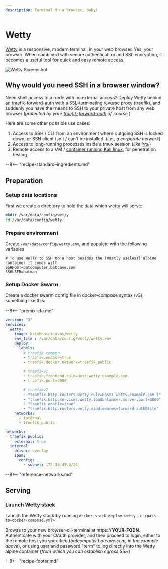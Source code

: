 ```yaml
---
description: Terminal in a browser, baby!
---
```


# Wetty

[Wetty](https://github.com/krishnasrinivas/wetty) is a responsive, modern terminal, in your web browser. Yes, your browser. When combined with secure authentication and SSL encryption, it becomes a useful tool for quick and easy remote access.

![Wetty Screenshot](../images/wetty.png)

## Why would you need SSH in a browser window?

Need shell access to a node with no external access? Deploy Wetty behind an [traefik-forward-auth](/ha-docker-swarm/traefik-forward-auth/) with a SSL-terminating reverse proxy ([traefik](/ha-docker-swarm/traefik/)), and suddenly you have the means to SSH to your private host from any web browser (_protected by your [traefik-forward-auth](/ha-docker-swarm/traefik-forward-auth/) of course._)

Here are some other possible use cases:

1. Access to SSH / CLI from an environment where outgoing SSH is locked down, or SSH client isn't / can't be installed. (_i.e., a corporate network_)
2. Access to long-running processes inside a tmux session (_like [irrsi](https://irssi.org/)_)
3. Remote access to a VM / [container running Kali linux](https://gitlab.com/kalilinux/build-scripts/kali-docker), for penetration testing

--8<-- "recipe-standard-ingredients.md"

## Preparation

### Setup data locations

First we create a directory to hold the data which wetty will serve:

```bash
mkdir /var/data/config/wetty
cd /var/data/config/wetty
```

### Prepare environment

Create `/var/data/config/wetty.env`, and populate with the following variables
```
# To use WeTTY to SSH to a host besides the (mostly useless) alpine container it comes with
SSHHOST=batcomputer.batcave.com
SSHUSER=batman
```

### Setup Docker Swarm

Create a docker swarm config file in docker-compose syntax (v3), something like this:

--8<-- "premix-cta.md"

```yaml
version: "3"
services:
  wetty:
    image: krishnasrinivas/wetty
    env_file : /var/data/config/wetty/wetty.env
    deploy:
      labels:
        # traefik common
        - traefik.enable=true
        - traefik.docker.network=traefik_public

        # traefikv1
        - traefik.frontend.rule=Host:wetty.example.com
        - traefik.port=3000     

        # traefikv2
        - "traefik.http.routers.wetty.rule=Host(`wetty.example.com`)"
        - "traefik.http.services.wetty.loadbalancer.server.port=3000"
        - "traefik.enable=true"
        - "traefik.http.routers.wetty.middlewares=forward-auth@file"
    networks:
      - internal
      - traefik_public

networks:
  traefik_public:
    external: true
  internal:
    driver: overlay
    ipam:
      config:
        - subnet: 172.16.45.0/24
```

--8<-- "reference-networks.md"

## Serving

### Launch Wetty stack

Launch the Wetty stack by running ```docker stack deploy wetty -c <path -to-docker-compose.yml>```

Browse to your new browser-cli-terminal at https://**YOUR-FQDN**. Authenticate with your OAuth provider, and then proceed to login, either to the remote host you specified (_batcomputer.batcave.com, in the example above_), or using user and password "term" to log directly into the Wetty alpine container (_from which you can establish egress SSH_)

[^1]: You could set SSHHOST to the IP of the "docker0" interface on your host, which is normally 172.17.0.1. (_Or run ```/sbin/ip route|awk '/default/ { print $3 }'``` in the container_) This would then provide you the ability to remote-manage your swarm with only web access to Wetty.
[^2]: The inclusion of Wetty was due to the efforts of @gpulido in our [Discord server](http://chat.funkypenguin.co.nz). Thanks Gabriel!

--8<-- "recipe-footer.md"
